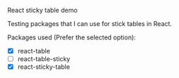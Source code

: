 React sticky table demo

Testing packages that I can use for stick tables in React.

Packages used (Prefer the selected option):
- [x] react-table
- [ ] react-table-sticky
- [x] react-sticky-table 
